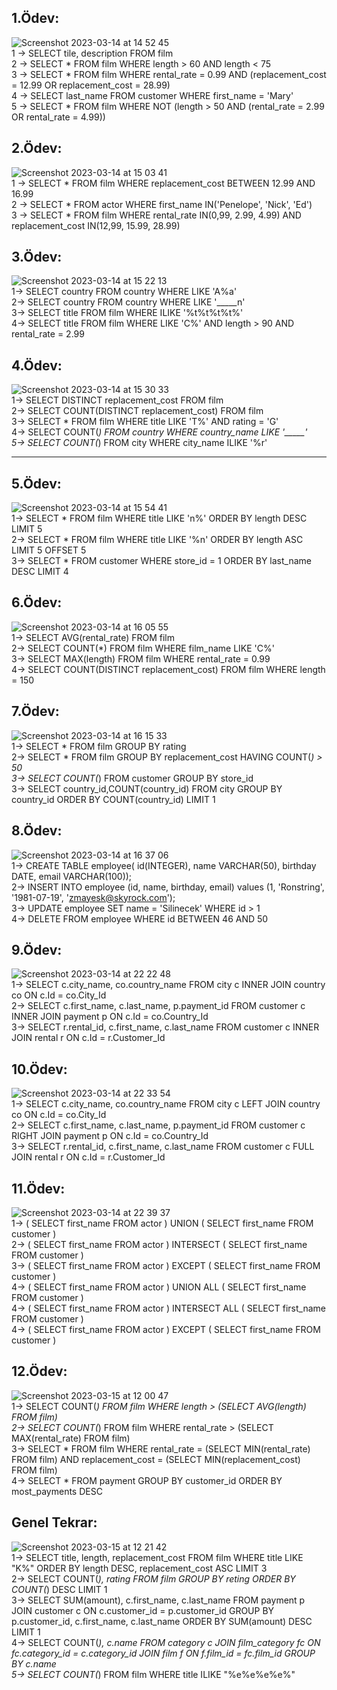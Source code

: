 ## 1.Ödev: <br/>
![Screenshot 2023-03-14 at 14 52 45](https://user-images.githubusercontent.com/45699509/224992852-03a7cf94-a496-4500-bda8-e9e1a62faeed.png) <br/>
1 -> SELECT tile, description FROM film   <br/>
2 -> SELECT * FROM film WHERE length > 60 AND length < 75 <br/>
3 -> SELECT * FROM film WHERE rental_rate = 0.99 AND (replacement_cost = 12.99 OR replacement_cost = 28.99) <br/>
4 -> SELECT last_name FROM customer WHERE first_name = 'Mary' <br/>
5 -> SELECT * FROM film WHERE NOT (length > 50 AND (rental_rate = 2.99 OR rental_rate = 4.99))  <br/>


## 2.Ödev: <br/>
![Screenshot 2023-03-14 at 15 03 41](https://user-images.githubusercontent.com/45699509/224995507-6a66eaea-b96f-4741-b990-2b05a2921254.png) <br/>
1 -> SELECT * FROM film WHERE replacement_cost BETWEEN 12.99 AND 16.99  <br/>
2 -> SELECT * FROM actor WHERE first_name IN('Penelope', 'Nick', 'Ed')   <br/>
3 -> SELECT * FROM film WHERE rental_rate IN(0,99, 2.99, 4.99) AND replacement_cost IN(12,99, 15.99, 28.99)   <br/>

## 3.Ödev: <br/>
![Screenshot 2023-03-14 at 15 22 13](https://user-images.githubusercontent.com/45699509/224999744-7a59b217-8514-4ddd-8f7c-1d51aedab550.png)  <br/>
1-> SELECT country FROM country WHERE LIKE 'A%a'  <br/>
2-> SELECT country FROM country WHERE LIKE '_____n'  <br/>
3-> SELECT title FROM film WHERE ILIKE '%t%t%t%t%'  <br/>
4-> SELECT title FROM film WHERE LIKE 'C%' AND length > 90 AND rental_rate = 2.99 <br/>

## 4.Ödev: <br/>
![Screenshot 2023-03-14 at 15 30 33](https://user-images.githubusercontent.com/45699509/225001591-c60a6b29-7102-4ae0-9845-3e0a3ab3dde0.png)  <br/>
1-> SELECT DISTINCT replacement_cost FROM film <br/>
2-> SELECT COUNT(DISTINCT replacement_cost) FROM film  <br/>
3-> SELECT * FROM film WHERE title LIKE 'T%' AND rating = 'G' <br/>
4-> SELECT COUNT(*) FROM country WHERE country_name LIKE '_____' <br/>
5-> SELECT COUNT(*) FROM city WHERE city_name ILIKE '%r' <br/>

<hr/>

## 5.Ödev: <br/>
![Screenshot 2023-03-14 at 15 54 41](https://user-images.githubusercontent.com/45699509/225007206-40970377-573f-45cd-91bc-a32e38d67522.png) <br/>
1-> SELECT * FROM film WHERE title LIKE 'n%' ORDER BY length DESC LIMIT 5 <br/>
2-> SELECT * FROM film WHERE title LIKE '%n' ORDER BY length ASC LIMIT 5 OFFSET 5 <br/>
3-> SELECT * FROM customer WHERE store_id = 1 ORDER BY last_name DESC LIMIT 4 <br/>

## 6.Ödev: <br/>
![Screenshot 2023-03-14 at 16 05 55](https://user-images.githubusercontent.com/45699509/225009997-fe7a4a2b-3111-429e-a964-0f0cc0f62ce6.png) <br/>
1-> SELECT AVG(rental_rate) FROM film <br/>
2-> SELECT COUNT(*) FROM film WHERE film_name LIKE 'C%'  <br/>
3-> SELECT MAX(length) FROM film WHERE rental_rate = 0.99  <br/>
4-> SELECT COUNT(DISTINCT replacement_cost) FROM film WHERE length = 150  <br/>

## 7.Ödev: <br/>
![Screenshot 2023-03-14 at 16 15 33](https://user-images.githubusercontent.com/45699509/225012681-c2ea62d6-d2fb-46d6-acab-8650cbe637c7.png) <br/>
1-> SELECT * FROM film GROUP BY rating <br/>
2-> SELECT * FROM film GROUP BY replacement_cost HAVING COUNT(*) > 50 <br/>
3-> SELECT COUNT(*) FROM customer GROUP BY store_id  <br/>
3-> SELECT country_id,COUNT(country_id) FROM city GROUP BY country_id ORDER BY COUNT(country_id) LIMIT 1 <br/>

## 8.Ödev: <br/>
![Screenshot 2023-03-14 at 16 37 06](https://user-images.githubusercontent.com/45699509/225018484-7e128ec3-311a-4049-af28-86fd8ac31711.png) <br/>
1-> CREATE TABLE employee( id(INTEGER), name VARCHAR(50), birthday DATE, email VARCHAR(100)); <br/>
2-> INSERT INTO employee (id, name, birthday, email) values (1, 'Ronstring', '1981-07-19', 'zmayesk@skyrock.com'); <br/>
3-> UPDATE employee SET name = 'Silinecek' WHERE id > 1 <br/>
4-> DELETE FROM employee WHERE id BETWEEN 46 AND 50 <br/>

## 9.Ödev: <br/>
![Screenshot 2023-03-14 at 22 22 48](https://user-images.githubusercontent.com/45699509/225114864-5d528040-6e45-45f2-8f33-71570b31b30b.png) <br/>
1-> SELECT c.city_name, co.country_name FROM city c INNER JOIN country co ON c.Id = co.City_Id <br/>
2-> SELECT c.first_name, c.last_name, p.payment_id FROM customer c INNER JOIN payment p ON c.Id = co.Country_Id <br/>
3-> SELECT r.rental_id, c.first_name, c.last_name FROM customer c INNER JOIN rental r ON c.Id = r.Customer_Id <br/>

## 10.Ödev: <br/>
![Screenshot 2023-03-14 at 22 33 54](https://user-images.githubusercontent.com/45699509/225117140-246638cb-859d-4f36-89fb-f05edd40a27c.png) <br/>
1-> SELECT c.city_name, co.country_name FROM city c LEFT JOIN country co ON c.Id = co.City_Id <br/>
2-> SELECT c.first_name, c.last_name, p.payment_id FROM customer c RIGHT JOIN payment p ON c.Id = co.Country_Id <br/>
3-> SELECT r.rental_id, c.first_name, c.last_name FROM customer c FULL JOIN rental r ON c.Id = r.Customer_Id <br/>

## 11.Ödev: <br/>
![Screenshot 2023-03-14 at 22 39 37](https://user-images.githubusercontent.com/45699509/225118205-9590a49a-1892-4880-9524-b72096f756f5.png) <br/>
1-> ( SELECT first_name FROM actor ) UNION ( SELECT first_name FROM customer ) <br/>
2-> ( SELECT first_name FROM actor ) INTERSECT ( SELECT first_name FROM customer ) <br/>
3-> ( SELECT first_name FROM actor ) EXCEPT ( SELECT first_name FROM customer ) <br/>
4-> ( SELECT first_name FROM actor ) UNION ALL ( SELECT first_name FROM customer ) <br/>
4-> ( SELECT first_name FROM actor ) INTERSECT ALL ( SELECT first_name FROM customer ) <br/>
4-> ( SELECT first_name FROM actor ) EXCEPT ( SELECT first_name FROM customer ) <br/>

## 12.Ödev: <br/>
![Screenshot 2023-03-15 at 12 00 47](https://user-images.githubusercontent.com/45699509/225258987-d3ee0f55-40e0-46a7-889d-f9c40c6fecd9.png) <br/>
1-> SELECT COUNT(*) FROM film WHERE length > (SELECT AVG(length) FROM film) <br/>
2-> SELECT COUNT(*) FROM film WHERE rental_rate > (SELECT MAX(rental_rate) FROM film) <br/>
3-> SELECT * FROM film WHERE rental_rate = (SELECT MIN(rental_rate) FROM film) AND replacement_cost = (SELECT MIN(replacement_cost) FROM film)<br/>
4-> SELECT * FROM payment GROUP BY customer_id ORDER BY most_payments DESC <br/>

## Genel Tekrar: <br/>
![Screenshot 2023-03-15 at 12 21 42](https://user-images.githubusercontent.com/45699509/225264952-96c9ccfe-d7f3-43bd-93fc-dd255445c171.png)  <br/>
1-> SELECT title, length, replacement_cost FROM film WHERE title LIKE "K%" ORDER BY length DESC, replacement_cost ASC LIMIT 3 <br/>
2-> SELECT COUNT(*), rating FROM film GROUP BY reting ORDER BY COUNT(*) DESC LIMIT 1 <br/>
3-> SELECT SUM(amount), c.first_name, c.last_name FROM payment p JOIN customer c ON c.customer_id = p.customer_id GROUP BY p.customer_id, c.first_name, c.last_name ORDER BY SUM(amount) DESC LIMIT 1 <br/>
4-> SELECT COUNT(*), c.name FROM category c JOIN film_category fc ON fc.category_id = c.category_id JOIN film f ON f.film_id = fc.film_id GROUP BY c.name <br/>
5-> SELECT COUNT(*) FROM film WHERE title ILIKE "%e%e%e%e%" <br/>
